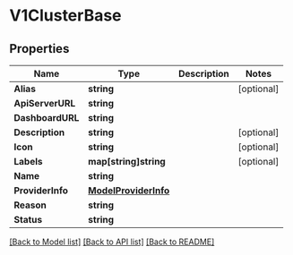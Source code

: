 # V1ClusterBase

## Properties

Name | Type | Description | Notes
------------ | ------------- | ------------- | -------------
**Alias** | **string** |  | [optional] 
**ApiServerURL** | **string** |  | 
**DashboardURL** | **string** |  | 
**Description** | **string** |  | [optional] 
**Icon** | **string** |  | [optional] 
**Labels** | **map[string]string** |  | [optional] 
**Name** | **string** |  | 
**ProviderInfo** | [**ModelProviderInfo**](ModelProviderInfo.md) |  | 
**Reason** | **string** |  | 
**Status** | **string** |  | 

[[Back to Model list]](../README.md#documentation-for-models) [[Back to API list]](../README.md#documentation-for-api-endpoints) [[Back to README]](../README.md)


